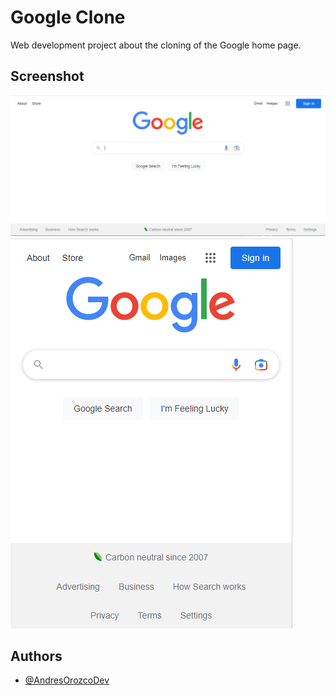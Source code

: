 # Google Clone 

Web development project about the cloning of the Google home page.

## Screenshot

![Screen Desktop](./wireframes/Google%20Screen%202023.PNG)
![Screen Mobile](./wireframes/Google%20Screen%20Mobile%202023.PNG)

## Authors

- [@AndresOrozcoDev](https://github.com/AndresOrozcoDev)